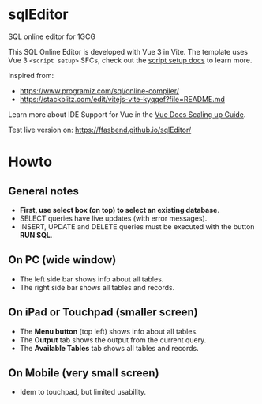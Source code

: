# sqlEditor

SQL online editor for 1GCG

This SQL Online Editor is developed with Vue 3 in Vite. The template uses Vue 3 `<script setup>` SFCs, check out the [script setup docs](https://v3.vuejs.org/api/sfc-script-setup.html#sfc-script-setup) to learn more.

Inspired from:

- https://www.programiz.com/sql/online-compiler/
- https://stackblitz.com/edit/vitejs-vite-kyqqef?file=README.md

Learn more about IDE Support for Vue in the [Vue Docs Scaling up Guide](https://vuejs.org/guide/scaling-up/tooling.html#ide-support).

Test live version on: https://ffasbend.github.io/sqlEditor/

# Howto

## General notes

- **First, use select box (on top) to select an existing database**.
- SELECT queries have live updates (with error messages).
- INSERT, UPDATE and DELETE queries must be executed with the button **RUN SQL**.

## On PC (wide window)

- The left side bar shows info about all tables.
- The right side bar shows all tables and records.

## On iPad or Touchpad (smaller screen)

- The **Menu button** (top left) shows info about all tables.
- The **Output** tab shows the output from the current query.
- The **Available Tables** tab shows all tables and records.

## On Mobile (very small screen)

- Idem to touchpad, but limited usability.
